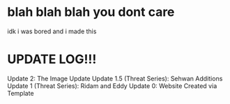 # blah blah blah you dont care
idk i was bored and i made this

# UPDATE LOG!!!
Update 2: The Image Update
Update 1.5 (Threat Series): Sehwan Additions
Update 1 (Threat Series): Ridam and Eddy
Update 0: Website Created via Template
